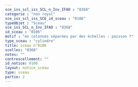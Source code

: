 ```yaml
---
sce_iss_scl_iss_SCL_n_Inv_IFAO : "8368"
categorie : "non royal"
sce_iss_scl_iss_SCE_id_sceau : "0106"
typeObjet : "Sceau"
sce_iss_SCL_n_Inv_IFAO : "8368"
id_sceau : "0106"
motif : "en colonnes séparées par des échelles : poisson ?"
type_sceau : "cylindre"
title: sceau n°0106
scelles: "8368"
notes: ""
contrescellement: ""
id_notice: 0106
layout: notice_sceau
type: sceau
partie: 2
---
```

